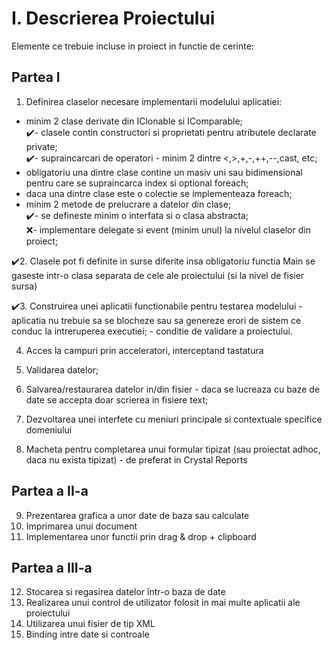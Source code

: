 # I. Descrierea Proiectului
Elemente ce trebuie incluse in proiect in functie de cerinte:

## Partea I
1. Definirea claselor necesare implementarii modelului aplicatiei:
- minim 2 clase derivate din IClonable si IComparable;</br>
✔️- clasele contin constructori si proprietati pentru atributele declarate private;</br>
✔️- supraincarcari de operatori - minim 2 dintre <,>,+,-,++,--,cast, etc;</br>
- obligatoriu una dintre clase contine un masiv uni sau bidimensional pentru care se supraincarca index si optional foreach;</br>
- daca una dintre clase este o colectie se implementeaza foreach;</br>
- minim 2 metode de prelucrare a datelor din clase;</br>
✔️- se defineste minim o interfata si o clasa abstracta;</br>
❌- implementare delegate si event (minim unul) la nivelul claselor din proiect;</br>

✔️2. Clasele pot fi definite in surse diferite insa obligatoriu functia Main se gaseste intr-o clasa separata de cele ale proiectului (si la nivel de fisier sursa)

✔️3. Construirea unei aplicatii functionabile pentru testarea modelului - aplicatia nu trebuie sa se blocheze sau sa genereze erori de sistem ce conduc la intreruperea executiei; - conditie de validare a proiectului.

4. Acces la campuri prin acceleratori, interceptand tastatura

5. Validarea datelor; 

6. Salvarea/restaurarea datelor in/din fisier - daca se lucreaza cu baze de date se accepta doar scrierea in fisiere text;

7. Dezvoltarea unei interfete cu meniuri principale si contextuale specifice domeniului

8. Macheta pentru completarea unui formular tipizat (sau proiectat adhoc, daca nu exista tipizat) - de preferat in Crystal Reports

## Partea a II-a
9. Prezentarea grafica a unor date de baza sau calculate
10. Imprimarea unui document
11. Implementarea unor functii prin drag & drop + clipboard

## Partea a III-a
12. Stocarea si regasirea datelor într-o baza de date
13. Realizarea unui control de utilizator folosit in mai multe aplicatii ale proiectului
14. Utilizarea unui fisier de tip XML
15. Binding intre date si controale
